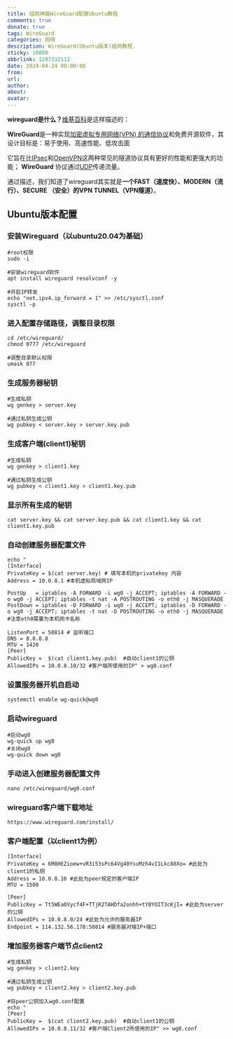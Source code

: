 ```yaml
---
title: 组网神器WireGuard配置Ubuntu教程
comments: true
donate: true
tags: WireGuard
categories: 网络
description: WireGuard(Ubuntu版本)组网教程.
sticky: 10000
abbrlink: 1297332112
date: 2024-04-24 00:00:00
from:
url:
author:
about:
avatar:
---
```

 **wireguard是什么？**[维基百科](https://en.wikipedia.org/wiki/WireGuard)是这样描述的：

**WireGuard**是一种实现[加密虚拟专用网络(VPN) 的通信协议](https://en.wikipedia.org/wiki/Virtual_private_network)和免费开源软件，其设计目标是：易于使用、高速性能、低攻击面
    
 它旨在比[IPsec](https://en.wikipedia.org/wiki/IPsec)和[OpenVPN](https://en.wikipedia.org/wiki/OpenVPN)这两种常见的隧道协议具有更好的性能和更强大的功能；
 **WireGuard** 协议通过[UDP](https://en.wikipedia.org/wiki/User_Datagram_Protocol)传递流量。

通过描述，我们知道了wireguard其实就是**一个FAST（速度快）、MODERN（流行）、SECURE （安全）的VPN TUNNEL（VPN隧道）**。

## Ubuntu版本配置


### **安装Wireguard（以ubuntu20.04为基础）**
            
    #root权限
    sudo -i

    #安装wireguard软件
    apt install wireguard resolvconf -y

    #开启IP转发
    echo "net.ipv4.ip_forward = 1" >> /etc/sysctl.conf
    sysctl -p
            
### **进入配置存储路径，调整目录权限**
    
    cd /etc/wireguard/
    chmod 0777 /etc/wireguard
    
    #调整目录默认权限
    umask 077
    
### **生成服务器秘钥**
    
    #生成私钥
    wg genkey > server.key
    
    #通过私钥生成公钥
    wg pubkey < server.key > server.key.pub
    
### **生成客户端(client1)秘钥**
    
    #生成私钥
    wg genkey > client1.key
    
    #通过私钥生成公钥
    wg pubkey < client1.key > client1.key.pub
    
### **显示所有生成的秘钥**

    cat server.key && cat server.key.pub && cat client1.key && cat client1.key.pub
    
### **自动创建服务器配置文件**

    echo "
    [Interface]
    PrivateKey = $(cat server.key) # 填写本机的privatekey 内容
    Address = 10.0.8.1 #本机虚拟局域网IP
    
    PostUp   = iptables -A FORWARD -i wg0 -j ACCEPT; iptables -A FORWARD -o wg0 -j ACCEPT; iptables -t nat -A POSTROUTING -o eth0 -j MASQUERADE
    PostDown = iptables -D FORWARD -i wg0 -j ACCEPT; iptables -D FORWARD -o wg0 -j ACCEPT; iptables -t nat -D POSTROUTING -o eth0 -j MASQUERADE
    #注意eth0需要为本机网卡名称
    
    ListenPort = 50814 # 监听端口
    DNS = 8.8.8.8
    MTU = 1420
    [Peer]
    PublicKey =  $(cat client1.key.pub)  #自动client1的公钥
    AllowedIPs = 10.0.8.10/32 #客户端所使用的IP" > wg0.conf
    
### **设置服务器开机自启动**

    systemctl enable wg-quick@wg0
    
### **启动wireguard**

    #启动wg0
    wg-quick up wg0
    #关闭wg0
    wg-quick down wg0
    
### **手动进入创建服务器配置文件**
    
    nano /etc/wireguard/wg0.conf
    
### **wireguard客户端下载地址**
    
    https://www.wireguard.com/install/
    
### **客户端配置（以client1为例）**
    
    [Interface]
    PrivateKey = 6M8HEZioew+vR3i53sPc64Vg40YsuMzh4vI1Lkc88Xo= #此处为client1的私钥
    Address = 10.0.8.10 #此处为peer规定的客户端IP
    MTU = 1500
    
    [Peer]
    PublicKey = Tt5WEa0Vycf4F+TTjR2TAHDfa2onhh+tY8YOIT3cKjI= #此处为server的公钥
    AllowedIPs = 10.0.8.0/24 #此处为允许的服务器IP
    Endpoint = 114.132.56.178:50814 #服务器对端IP+端口
    
### **增加服务器客户端节点client2**

    #生成私钥
    wg genkey > client2.key
    
    #通过私钥生成公钥
    wg pubkey < client2.key > client2.key.pub
    
    #将peer公钥加入wg0.conf配置
    echo "
    [Peer]
    PublicKey =  $(cat client2.key.pub)  #自动client1的公钥
    AllowedIPs = 10.0.8.11/32 #客户端Client2所使用的IP" >> wg0.conf